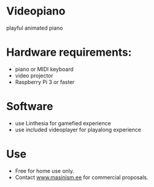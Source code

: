 # Videopiano
playful animated piano

# Hardware requirements:
* piano or MIDI keyboard
* video projector
* Raspberry Pi 3 or faster

# Software
* use Linthesia for gamefied experience
* use included videoplayer for playalong experience

# Use
* Free for home use only.
* Contact www.masinism.ee for commercial proposals.
